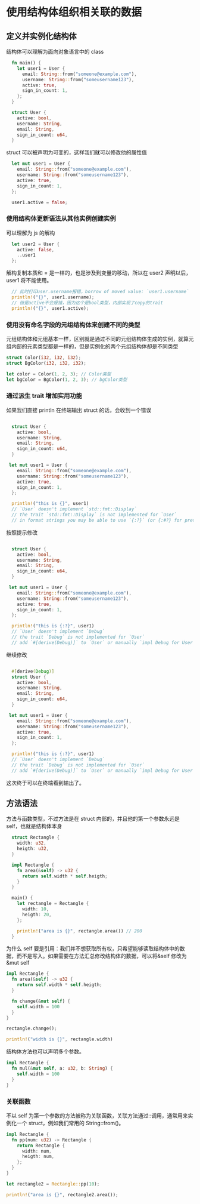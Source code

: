 # 使用结构体组织相关联的数据

## 定义并实例化结构体

结构体可以理解为面向对象语言中的 class

```rust
  fn main() {
    let user1 = User {
      email: String::from("someone@example.com"),
      username: String::from("someusername123"),
      active: true,
      sign_in_count: 1,
    };
  }

  struct User {
    active: bool,
    username: String,
    email: String,
    sign_in_count: u64,
  }
```

struct 可以被声明为可变的，这样我们就可以修改他的属性值

```rust
  let mut user1 = User {
    email: String::from("someone@example.com"),
    username: String::from("someusername123"),
    active: true,
    sign_in_count: 1,
  };

  user1.active = false;
```

### 使用结构体更新语法从其他实例创建实例

可以理解为 js 的解构

```rust
  let user2 = User {
    active: false,
    ..user1
  };

```

解构复制本质和 = 是一样的，也是涉及到变量的移动，所以在 user2 声明以后，user1 将不能使用。

```rust
  // 此时打印user.username报错，borrow of moved value: `user1.username`
  println!("{}", user1.username);
  // 但是active不会报错，因为这个是bool类型，内部实现了copy的trait
  println!("{}", user1.active);
```

### 使用没有命名字段的元组结构体来创建不同的类型

元组结构体和元组基本一样，区别就是通过不同的元组结构体生成的实例，就算元组内部的元素类型都是一样的，但是实例化的两个元组结构体却是不同类型

```rust
struct Color(i32, i32, i32);
struct BgColor(i32, i32, i32);

let color = Color(1, 2, 3); // Color类型
let bgColor = BgColor(1, 2, 3); // bgColor类型
```

### 通过派生 trait 增加实用功能

如果我们直接 println 在终端输出 struct 的话，会收到一个错误

```rust

  struct User {
    active: bool,
    username: String,
    email: String,
    sign_in_count: u64,
  }

 let mut user1 = User {
    email: String::from("someone@example.com"),
    username: String::from("someusername123"),
    active: true,
    sign_in_count: 1,
  };

  println!("this is {}", user1)
  // `User` doesn't implement `std::fmt::Display`
  // the trait `std::fmt::Display` is not implemented for `User`
  // in format strings you may be able to use `{:?}` (or {:#?} for pretty-print) instead
```

按照提示修改

```rust

  struct User {
    active: bool,
    username: String,
    email: String,
    sign_in_count: u64,
  }

 let mut user1 = User {
    email: String::from("someone@example.com"),
    username: String::from("someusername123"),
    active: true,
    sign_in_count: 1,
  };

  println!("this is {:?}", user1)
  // `User` doesn't implement `Debug`
  // the trait `Debug` is not implemented for `User`
  // add `#[derive(Debug)]` to `User` or manually `impl Debug for User
```

继续修改

```rust

  #[derive(Debug)]
  struct User {
    active: bool,
    username: String,
    email: String,
    sign_in_count: u64,
  }

 let mut user1 = User {
    email: String::from("someone@example.com"),
    username: String::from("someusername123"),
    active: true,
    sign_in_count: 1,
  };

  println!("this is {:?}", user1)
  // `User` doesn't implement `Debug`
  // the trait `Debug` is not implemented for `User`
  // add `#[derive(Debug)]` to `User` or manually `impl Debug for User
```

这次终于可以在终端看到输出了。

## 方法语法

方法与函数类型，不过方法是在 struct 内部的，并且他的第一个参数永远是 self，也就是结构体本身

```rust
  struct Rectangle {
    width: u32,
    heigth: u32,
  }

  impl Rectangle {
    fn area(&self) -> u32 {
      return self.width * self.heigth;
    }
  }

  main() {
    let rectangle = Rectangle {
      width: 10,
      heigth: 20,
    };

    println!("area is {}", rectangle.area()) // 200
  }
```

为什么 self 要是引用：我们并不想获取所有权，只希望能够读取结构体中的数据，而不是写入。如果需要在方法汇总修改结构体的数据，可以将&self 修改为&mut self

```rust
impl Rectangle {
  fn area(&self) -> u32 {
    return self.width * self.heigth;
  }

  fn change(&mut self) {
    self.width = 100
  }
}

rectangle.change();

println!("width is {}", rectangle.width)

```

结构体方法也可以声明多个参数。

```rust
impl Rectangle {
  fn mul(&mut self, a: u32, b: String) {
    self.width = 100
  }
}
```

### 关联函数

不以 self 为第一个参数的方法被称为关联函数，关联方法通过::调用，通常用来实例化一个 struct，例如我们常用的 String::from()。

```rust
impl Rectangle {
  fn pp(num: u32) -> Rectangle {
    return Rectangle {
      width: num,
      heigth: num,
    };
  }
}

let rectangle2 = Rectangle::pp(10);

println!("area is {}", rectangle2.area());
```
